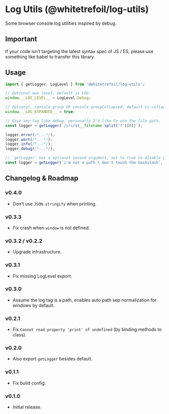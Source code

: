 Log Utils (@whitetrefoil/log-utils)
==================================================

Some browser console.log utilities inspired by debug.

Important
---------

If your code isn't targeting the latest syntax spec of JS / ES,
please use something like babel to transfer this library.

Usage
-----

```typescript
import { getLogger, LogLevel } from '@whitetrefoil/log-utils';

// Optional max level, default is LOG
window.__LOG_LEVEL__ = LogLevel.Debug;

// Optional, console.group OR console.groupCollapsed, default is collapsed
window.__LOG_EXPANDED__ = true;

// Give any tag like debug, personally I'd like to use the file path.
const logger = getLogger(`/src/${__filename.split('?')[0]}`);

logger.error(/*...*/);
logger.warn(/*...*/);
logger.info(/*...*/);
logger.debug(/*...*/);

// `getLogger` has a optional second argument, set to true to disable path sep normalization.
const logger = getLogger(`i'm not a path \ don't touch the backslash`, true);
```

Changelog & Roadmap
-------------------

### v0.4.0

* Don't use `JSON.stringify` when printing.

### v0.3.3

* Fix crash when `window` is not defined.

### v0.3.2 / v0.2.2

* Upgrade infrastructure.

### v0.3.1

* Fix missing LogLevel export.

### v0.3.0

* Assume the log tag is a path, enables auto path sep normalization for windows by default.

### v0.2.1

* Fix `Cannot read property 'print' of undefined` (by binding methods to class).

### v0.2.0

* Also export `getLogger` besides default.

### v0.1.1

* Fix build config.

### v0.1.0

* Initial release.
